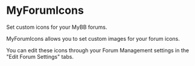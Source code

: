 # MyForumIcons
Set custom icons for your MyBB forums.

MyForumIcons allows you to set custom images for your forum icons.

You can edit these icons through your Forum Management settings in the "Edit Forum Settings" tabs.
